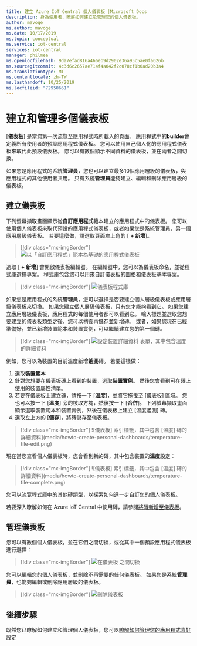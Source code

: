 ```yaml
---
title: 建立 Azure IoT Central 個人儀表板 |Microsoft Docs
description: 身為使用者，瞭解如何建立及管理您的個人儀表板。
author: mavoge
ms.author: mavoge
ms.date: 10/17/2019
ms.topic: conceptual
ms.service: iot-central
services: iot-central
manager: philmea
ms.openlocfilehash: 9da7efad816a466eb9d2902e36a95c5ae0fa626b
ms.sourcegitcommit: 4c3d6c2657ae714f4a042f2c078cf1b0ad20b3a4
ms.translationtype: MT
ms.contentlocale: zh-TW
ms.lasthandoff: 10/25/2019
ms.locfileid: "72950661"
---
```

# <a name="create-and-manage-multiple-dashboards"></a>建立和管理多個儀表板

[**儀表板**] 是當您第一次流覽至應用程式時所載入的頁面。 應用程式中的**builder**會定義所有使用者的預設應用程式儀表板。 您可以使用自己個人化的應用程式儀表板來取代此預設儀表板。 您可以有數個顯示不同資料的儀表板，並在兩者之間切換。 

如果您是應用程式的系統**管理員**，您也可以建立最多10個應用層級的儀表板，與應用程式的其他使用者共用。 只有系統**管理員**能夠建立、編輯和刪除應用層級的儀表板。 

## <a name="create-dashboard"></a>建立儀表板

下列螢幕擷取畫面顯示從**自訂應用程式**範本建立的應用程式中的儀表板。 您可以使用個人儀表板來取代預設的應用程式儀表板，或者如果您是系統管理員，另一個應用層級儀表板。 若要這麼做，請選取頁面左上角的 [ **+ 新增**]。
 
> [!div class="mx-imgBorder"]
> ![以「自訂應用程式」範本為基礎的應用程式儀表板](media/howto-create-personal-dashboards/dashboard-custom-app.png)

選取 [ **+ 新增**] 會開啟儀表板編輯器。 在編輯器中，您可以為儀表板命名，並從程式庫選擇專案。 程式庫包含您可以用來自訂儀表板的圖格和儀表板基本專案。

> [!div class="mx-imgBorder"]
> ![儀表板程式庫](media/howto-create-personal-dashboards/dashboard-library.png)

如果您是應用程式的系統**管理員**，您可以選擇是否要建立個人層級儀表板或應用層級儀表板來切換。 如果您建立個人層級儀表板，只有您才能夠看到它。 如果您建立應用層級儀表板，應用程式的每個使用者都可以看到它。 輸入標題並選取您想要建立的儀表板類型之後，您可以稍後再儲存並新增磚。 或者，如果您現在已經準備好，並已新增裝置範本和裝置實例，可以繼續建立您的第一個磚。 

> [!div class="mx-imgBorder"]
> ![設定裝置詳細資料 表單，其中包含溫度](media/howto-create-personal-dashboards/device-details.png) 的詳細資料

例如，您可以為裝置的目前溫度新增**遙測**磚。 若要這樣做：
1. 選取**裝置範本**
1. 針對您想要在儀表板磚上看到的裝置，選取**裝置實例**。 然後您會看到可在磚上使用的裝置屬性清單。
1. 若要在儀表板上建立磚，請按一下 [**溫度**]，並將它拖曳至 [儀表板] 區域。 您也可以按一下 [**溫度**] 旁的核取方塊，然後按一下 [**合併**]。 下列螢幕擷取畫面顯示選取裝置範本和裝置實例，然後在儀表板上建立 [溫度遙測] 磚。
1. 選取左上方的 [**儲存**]，將磚儲存至儀表板。

> [!div class="mx-imgBorder"]
> ![儀表板] 索引標籤，其中包含 [溫度] 磚的詳細資料](media/howto-create-personal-dashboards/temperature-tile-edit.png)

現在當您查看個人儀表板時，您會看到新的磚，其中包含裝置的**溫度**設定：

> [!div class="mx-imgBorder"]
> ![儀表板] 索引標籤，其中包含 [溫度] 磚的詳細資料](media/howto-create-personal-dashboards/temperature-tile-complete.png)

您可以流覽程式庫中的其他磚類型，以探索如何進一步自訂您的個人儀表板。

若要深入瞭解如何在 Azure IoT Central 中使用磚，請參閱[將磚新增至儀表板](howto-add-tiles-to-your-dashboard.md)。

## <a name="manage-dashboards"></a>管理儀表板

您可以有數個個人儀表板，並在它們之間切換，或從其中一個預設應用程式儀表板進行選擇：

> [!div class="mx-imgBorder"]
> ![在儀表板](media/howto-create-personal-dashboards/switch-dashboards.png) 之間切換

您可以編輯您的個人儀表板，並刪除不再需要的任何儀表板。 如果您是系統**管理員**，也能夠編輯或刪除應用層級的儀表板。

> [!div class="mx-imgBorder"]
> ![刪除儀表板](media/howto-create-personal-dashboards/delete-dashboards.png)

## <a name="next-steps"></a>後續步驟

既然您已瞭解如何建立和管理個人儀表板，您可以[瞭解如何管理您的應用程式喜好](howto-manage-preferences.md)設定
